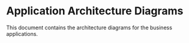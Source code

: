 # Application Architecture Diagrams

This document contains the architecture diagrams for the business applications.
